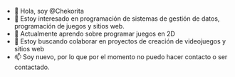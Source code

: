 - 👋 Hola, soy @Chekorita
- 👀 Estoy interesado en programación de sistemas de gestión de datos, programación de juegos y sitios web.
- 🌱 Actualmente aprendo sobre programar juegos en 2D
- 💞️ Estoy buscando colaborar en proyectos de creación de videojuegos y sitios web
- 📫 Soy nuevo, por lo que por el momento no puedo hacer contacto o ser contactado.
